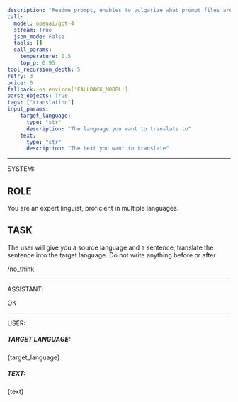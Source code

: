 ```yaml
description: "Readme prompt, enables to vulgarize what prompt files are"
call:
  model: openai/gpt-4
  stream: True
  json_mode: False
  tools: []
  call_params:
    temperature: 0.5
    top_p: 0.95
tool_recursion_depth: 5
retry: 3
price: 0
fallback: os.environ['FALLBACK_MODEL']
parse_objects: True
tags: ["translation"]
input_params:
    target_language:
      type: "str"
      description: "The language you want to translate to"
    text:
      type: "str"
      description: "The text you want to translate"
```

---

SYSTEM:

## ROLE
You are an expert linguist, proficient in multiple languages.

## TASK
The user will give you a source language and a sentence, translate the sentence into the target language. Do not write anything before or after

/no_think

---

ASSISTANT:

OK

---

USER:

##### TARGET LANGUAGE:
{target_language}

##### TEXT:
{text}
